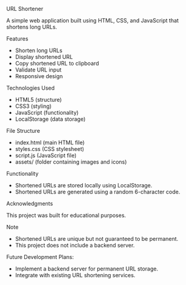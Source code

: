 
URL Shortener

A simple web application built using HTML, CSS, and JavaScript that shortens long URLs.


Features

- Shorten long URLs
- Display shortened URL
- Copy shortened URL to clipboard
- Validate URL input
- Responsive design


Technologies Used

- HTML5 (structure)
- CSS3 (styling)
- JavaScript (functionality)
- LocalStorage (data storage)


File Structure

- index.html (main HTML file)
- styles.css (CSS stylesheet)
- script.js (JavaScript file)
- assets/ (folder containing images and icons)

Functionality

- Shortened URLs are stored locally using LocalStorage.
- Shortened URLs are generated using a random 6-character code.


Acknowledgments

This project was built for educational purposes.


Note

- Shortened URLs are unique but not guaranteed to be permanent.
- This project does not include a backend server.


Future Development Plans:

- Implement a backend server for permanent URL storage.
- Integrate with existing URL shortening services.

